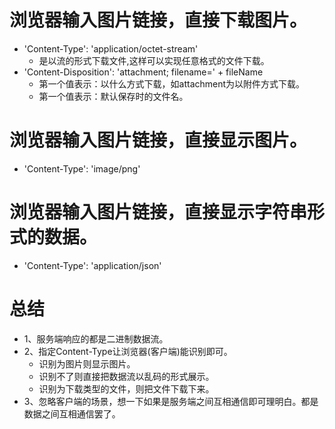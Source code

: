 # 浏览器输入图片链接，直接下载图片。
* 'Content-Type': 'application/octet-stream'
    - 是以流的形式下载文件,这样可以实现任意格式的文件下载。
* 'Content-Disposition': 'attachment; filename=' + fileName
    - 第一个值表示：以什么方式下载，如attachment为以附件方式下载。
    - 第一个值表示：默认保存时的文件名。

# 浏览器输入图片链接，直接显示图片。
* 'Content-Type': 'image/png'

# 浏览器输入图片链接，直接显示字符串形式的数据。
* 'Content-Type': 'application/json'

# 总结
* 1、服务端响应的都是二进制数据流。
* 2、指定Content-Type让浏览器(客户端)能识别即可。
    - 识别为图片则显示图片。
    - 识别不了则直接把数据流以乱码的形式展示。
    - 识别为下载类型的文件，则把文件下载下来。
* 3、忽略客户端的场景，想一下如果是服务端之间互相通信即可理明白。都是数据之间互相通信罢了。

